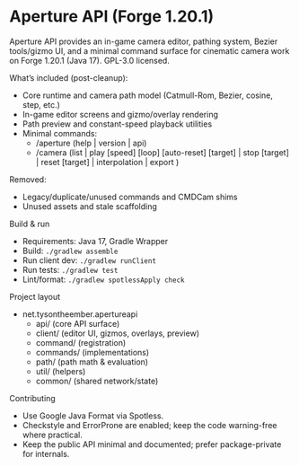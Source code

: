 # Aperture API (Forge 1.20.1)

Aperture API provides an in-game camera editor, pathing system, Bezier tools/gizmo UI, and a minimal command surface for cinematic camera work on Forge 1.20.1 (Java 17). GPL-3.0 licensed.

What’s included (post-cleanup):
- Core runtime and camera path model (Catmull-Rom, Bezier, cosine, step, etc.)
- In-game editor screens and gizmo/overlay rendering
- Path preview and constant-speed playback utilities
- Minimal commands:
  - /aperture (help | version | api)
  - /camera (list | play <name> [speed] [loop] [auto-reset] [target] | stop [target] | reset [target] | interpolation <name> <mode> | export <name> <file>)

Removed:
- Legacy/duplicate/unused commands and CMDCam shims
- Unused assets and stale scaffolding

Build & run
- Requirements: Java 17, Gradle Wrapper
- Build: `./gradlew assemble`
- Run client dev: `./gradlew runClient`
- Run tests: `./gradlew test`
- Lint/format: `./gradlew spotlessApply check`

Project layout
- net.tysontheember.apertureapi
  - api/ (core API surface)
  - client/ (editor UI, gizmos, overlays, preview)
  - command/ (registration)
  - commands/ (implementations)
  - path/ (path math & evaluation)
  - util/ (helpers)
  - common/ (shared network/state)

Contributing
- Use Google Java Format via Spotless.
- Checkstyle and ErrorProne are enabled; keep the code warning-free where practical.
- Keep the public API minimal and documented; prefer package-private for internals.
